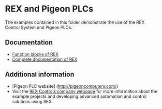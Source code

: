 REX and Pigeon PLCs 
===================

The examples contained in this folder demonstrate the use of the REX Control 
System and Pigeon PLCs.

## Documentation ##

- [Function blocks of REX](https://www.rexcontrols.com/media/2.50.4/doc/ENGLISH/MANUALS/BRef/BRef_ENG.html)
- [Complete documentation of REX](http://www.rexcontrols.com/documentation-and-support)

## Additional information ##

- [Pigeon PLC website] (http://pigeoncomputers.com/)
- Visit the [REX Controls company webpage](http://www.rexcontrols.com) 
for more information about the example projects and developing advanced 
automation and control solutions using REX.


